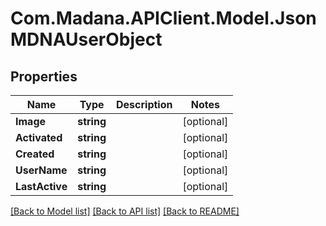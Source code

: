 
# Com.Madana.APIClient.Model.JsonMDNAUserObject

## Properties

Name | Type | Description | Notes
------------ | ------------- | ------------- | -------------
**Image** | **string** |  | [optional] 
**Activated** | **string** |  | [optional] 
**Created** | **string** |  | [optional] 
**UserName** | **string** |  | [optional] 
**LastActive** | **string** |  | [optional] 

[[Back to Model list]](../README.md#documentation-for-models)
[[Back to API list]](../README.md#documentation-for-api-endpoints)
[[Back to README]](../README.md)

